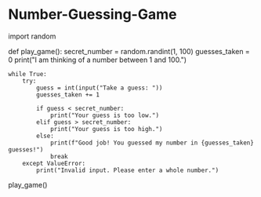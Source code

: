 # Number-Guessing-Game
import random

def play_game():
    secret_number = random.randint(1, 100)
    guesses_taken = 0
    print("I am thinking of a number between 1 and 100.")

    while True:
        try:
            guess = int(input("Take a guess: "))
            guesses_taken += 1

            if guess < secret_number:
                print("Your guess is too low.")
            elif guess > secret_number:
                print("Your guess is too high.")
            else:
                print(f"Good job! You guessed my number in {guesses_taken} guesses!")
                break
        except ValueError:
            print("Invalid input. Please enter a whole number.")

play_game()
